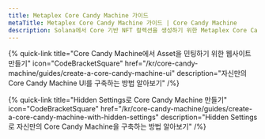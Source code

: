 ```yaml
---
title: Metaplex Core Candy Machine 가이드
metaTitle: Metaplex Core Candy Machine 가이드 | Core Candy Machine
description: Solana에서 Core 기반 NFT 컬렉션을 생성하기 위한 Metaplex Core Candy Machine 가이드 목록입니다.
---
```


{% quick-link title="Core Candy Machine에서 Asset을 민팅하기 위한 웹사이트 만들기" icon="CodeBracketSquare" href="/kr/core-candy-machine/guides/create-a-core-candy-machine-ui" description="자신만의 Core Candy Machine UI를 구축하는 방법 알아보기" /%}

{% quick-link title="Hidden Settings로 Core Candy Machine 만들기" icon="CodeBracketSquare" href="/kr/core-candy-machine/guides/create-a-core-candy-machine-with-hidden-settings" description="Hidden Settings로 자신만의 Core Candy Machine을 구축하는 방법 알아보기" /%}